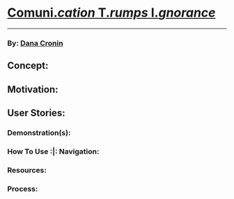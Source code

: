 # [Comuni._cation_ T._rumps_ I._gnorance_]()
---
### By: [Dana Cronin]()

## Concept:

## Motivation:

## User Stories:

### Demonstration(s):

### How To Use :|: Navigation:

### Resources:

### Process: